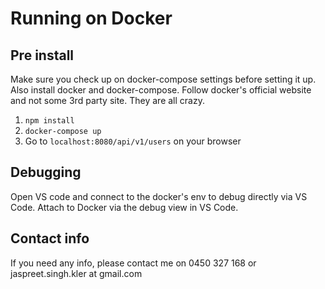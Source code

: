 # Running on Docker

## Pre install
Make sure you check up on docker-compose settings before setting it up. Also install docker and docker-compose. Follow docker's official website and not some 3rd party site. They are all crazy.

1. `npm install`
2. `docker-compose up`
3. Go to `localhost:8080/api/v1/users` on your browser

## Debugging
Open VS code and connect to the docker's env to debug directly via VS Code. Attach to Docker via the debug view in VS Code.

## Contact info
If you need any info, please contact me on 0450 327 168 or jaspreet.singh.kler at gmail.com